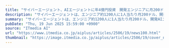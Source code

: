 ```yaml
---
title: "サイバーエージェント、AIエージェントに年4億円投資　開発エンジニアに月200ドル支援　業務外でも試せる"
description: "サイバーエージェントは、エンジニア約1200人に1人当たり月200ドル、開発AIエージェント導入費用をサポートする。"
summary: "サイバーエージェントは、エンジニア約1200人に1人当たり月200ドル、開発AIエージェント導入費用をサポートする。"
pubDate: "Thu, 19 Jun 2025 15:59:00 +0900"
source: "ITmedia AI"
url: "https://www.itmedia.co.jp/aiplus/articles/2506/19/news100.html"
thumbnail: "https://image.itmedia.co.jp/aiplus/articles/2506/19/cover_news100.jpg"
---
```



